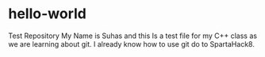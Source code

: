 # hello-world
Test Repository
My Name is Suhas and this Is a test file for my C++ class as we are learning about git.
I already know how to use git do to SpartaHack8.
